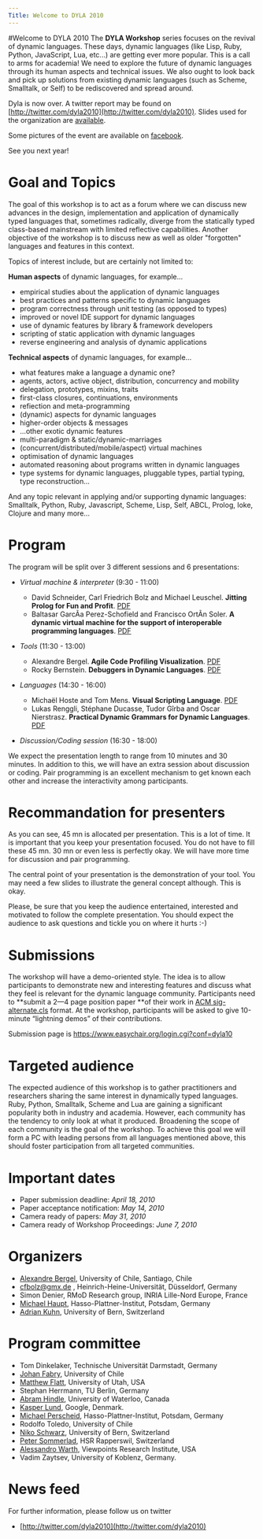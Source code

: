 ```yaml
---
Title: Welcome to DYLA 2010
---
```

#Welcome to DYLA 2010
The **DYLA Workshop** series focuses on the revival of dynamic languages. These days, dynamic languages (like Lisp, Ruby, Python, JavaScript, Lua, etc...) are getting ever more popular. This is a call to arms for academia! We need to explore the future of dynamic languages through its human aspects and technical issues. We also ought to look back and pick up solutions from existing dynamic languages (such as Scheme, Smalltalk, or Self) to be rediscovered and spread around.

Dyla is now over. A twitter report may be found on [http://twitter.com/dyla2010](http://twitter.com/dyla2010).
Slides used for the organization are [available](http://bergel.eu/download/Dyla2010/2010-Dyla.pdf).

Some pictures of the event are available on [facebook](http://www.facebook.com/album.php?id=542496659&aid=231499). 

See you next year!

# Goal and Topics

The goal of this workshop is to act as a forum where we can discuss new advances in the design, implementation and application of dynamically typed languages that, sometimes radically, diverge from the statically typed class-based 
mainstream with limited reflective capabilities. Another objective of the workshop is to discuss new as well as older "forgotten" languages and features in this context. 

Topics of interest include, but are certainly not limited to: 

**Human aspects** of dynamic languages, for example...


- empirical studies about the application of dynamic languages 
- best practices and patterns specific to dynamic languages 
- program correctness through unit testing (as opposed to types) 
- improved or novel IDE support for dynamic languages 
- use of dynamic features by library & framework developers 
- scripting of static application with dynamic languages 
- reverse engineering and analysis of dynamic applications 

**Technical aspects** of dynamic languages, for example...


- what features make a language a dynamic one? 
- agents, actors, active object, distribution, concurrency and mobility 
- delegation, prototypes, mixins, traits 
- first-class closures, continuations, environments 
- refiection and meta-programming 
- (dynamic) aspects for dynamic languages 
- higher-order objects & messages 
- ...other exotic dynamic features 
- multi-paradigm & static/dynamic-marriages 
- (concurrent/distributed/mobile/aspect) virtual machines 
- optimisation of dynamic languages 
- automated reasoning about programs written in dynamic languages 
-  type systems for dynamic languages, pluggable types, partial typing, type reconstruction...

And any topic relevant in applying and/or supporting dynamic languages: Smalltalk, Python, Ruby, Javascript, Scheme, Lisp, Self, ABCL, Prolog, Ioke, Clojure and many more...


# Program
The program will be split over 3 different sessions and 6 presentations:

- *Virtual machine & interpreter* (9:30 - 11:00)
	- David Schneider, Carl Friedrich Bolz and Michael Leuschel. **Jitting Prolog for Fun and Profit**. [PDF](http://bergel.eu/download/Dyla2010/schneider-prolog-jit-final.pdf)
	- Baltasar GarcÃ­a Perez-Schofield and Francisco OrtÃ­n Soler. **A dynamic virtual machine for the support of interoperable programming languages**. [PDF](http://bergel.eu/download/Dyla2010/dyla10_submission_5.pdf)

- *Tools* (11:30 - 13:00)
	- Alexandre Bergel. **Agile Code Profiling Visualization**. [PDF](http://bergel.eu/download/Dyla2010/Berg10d-ProfilingVisualization.pdf)
	- Rocky Bernstein. **Debuggers in Dynamic Languages**. [PDF](http://bergel.eu/download/Dyla2010/dyla10_submission_1.pdf)

- *Languages* (14:30 - 16:00)
	- Michaël Hoste and Tom Mens. **Visual Scripting Language**. [PDF](http://bergel.eu/download/Dyla2010/dyla10_submission_6.pdf)
	- Lukas Renggli, Stéphane Ducasse, Tudor Gîrba and Oscar Nierstrasz. **Practical Dynamic Grammars for Dynamic Languages**. [PDF](http://bergel.eu/download/Dyla2010/dyla10_submission_4.pdf)

- *Discussion/Coding session* (16:30 - 18:00)

We expect the presentation length to range from 10 minutes and 30 minutes. In addition to this, we will have an extra session about discussion or coding. Pair programming is an excellent mechanism to get known each other and increase the interactivity among participants.

# Recommandation for presenters

As you can see, 45 mn is allocated per presentation. This is a lot of time. It is important that you keep your presentation focused. You do not have to fill these 45 mn. 30 mn or even less is perfectly okay. We will have more time for discussion and pair programming.

The central point of your presentation is the demonstration of your tool. You may need a few slides to illustrate the general concept although. This is okay. 

Please, be sure that you keep the audience entertained, interested and motivated to follow the complete presentation. You should expect the audience to ask questions and tickle you on where it hurts :-)

# Submissions

The workshop will have a demo-oriented style. The idea is to allow participants to demonstrate new and interesting features and discuss what they feel is relevant for the dynamic language community. Participants need to **submit a 2&mdash;4 page position paper **of their work in [ACM sig-alternate.cls](http://www.acm.org/sigs/publications/proceedings-templates) format. At the workshop, participants will be asked to give 10-minute “lightning demos” of their contributions. 

Submission page is https://www.easychair.org/login.cgi?conf=dyla10

# Targeted audience

The expected audience of this workshop is to gather practitioners and researchers 
sharing the same interest in dynamically typed languages. Ruby, Python, Smalltalk, 
Scheme and Lua are gaining a significant popularity both in industry and academia. 
However, each community has the tendency to only look at what it produced. 
Broadening the scope of each community is the goal of the workshop. To achieve 
this goal we will form a PC with leading persons from all languages mentioned 
above, this should foster participation from all targeted communities. 

# Important dates

- Paper submission deadline: *April 18, 2010*
- Paper acceptance notification: *May 14, 2010*
- Camera ready of papers: *May 31, 2010*
- Camera ready of Workshop Proceedings: *June 7, 2010*


# Organizers

- [Alexandre Bergel](http://bergel.eu), University of Chile, Santiago, Chile
- <a href="mailto:cfbolz@gmx.de">cfbolz@gmx.de</a>
, Heinrich-Heine-Universität, Düsseldorf, Germany
- Simon Denier, RMoD Research group, INRIA Lille-Nord Europe, France
- [Michael Haupt](http://www.hpi.uni-potsdam.de/hirschfeld/people/haupt/), Hasso-Plattner-Institut, Potsdam, Germany
- [Adrian Kuhn](%base_url%/wiki/alumni/adriankuhn), University of Bern, Switzerland

# Program committee


- Tom Dinkelaker, Technische Universität Darmstadt, Germany
- [Johan Fabry](http://www.dcc.uchile.cl/~jfabry/Welcome.html), University of Chile 
- [Matthew Flatt](http://www.cs.utah.edu/~mflatt), University of Utah, USA
- Stephan Herrmann, TU Berlin, Germany
- [Abram Hindle](http://swag.uwaterloo.ca/~ahindle/), University of Waterloo, Canada
- [Kasper Lund](http://verdich.dk/kasper/), Google, Denmark.
- [Michael Perscheid](http://www.hpi.uni-potsdam.de/hirschfeld/people/perscheid/), Hasso-Plattner-Institut, Potsdam, Germany
- Rodolfo Toledo, University of Chile 
- [Niko Schwarz](/staff/Schwarz), University of Bern, Switzerland 
- [Peter Sommerlad](http://ifs.hsr.ch/Team/Partners/Peter_Sommerlad), HSR Rapperswil, Switzerland
- [Alessandro Warth](http://www.tinlizzie.org/~awarth), Viewpoints Research Institute, USA
- Vadim Zaytsev, University of Koblenz, Germany.

# News feed

For further information, please follow us on twitter 


- [http://twitter.com/dyla2010](http://twitter.com/dyla2010)
